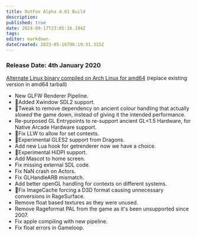 ```yaml
---
title: OutFox Alpha 4.01 Build
description: 
published: true
date: 2024-09-17T23:05:16.194Z
tags: 
editor: markdown
dateCreated: 2023-05-16T06:19:31.315Z
---
```


### Release Date: 4th January 2020

[Alternate Linux binary compiled on Arch Linux for amd64](https://objects-us-east-1.dream.io/outfox/Linux/StepMania-Outfox-Alpha-4.1-arch-binary-amd64-2020-01-07.tar) (replace existing version in amd64 tarball)

*   New GLFW Renderer Pipeline.
*   🐉Added Xwindow SDL2 support.
*   🐉Tweak to remove dependency on ancient colour handling that actually _slowed_ the game down, instead of giving it the intended performance.
*   Re-purposed GL Entrypoints to re-support ancient GL<1.5 Hardware, for Native Arcade Hardware support.
*   🐉Fix LLW to allow for set contexts.
*   🐉Experimental GLES2 support from Dragons.
*   Add new Lua hook for getrenderer now we have a choice.
*   🐉Experimental HiDPI support.
*   Add Mascot to home screen.
*   Fix missing external SDL code.
*   Fix NaN crash on Actors.
*   Fix GLHandleARB mismatch.
*   Add better openGL handling for contexts on different systems.
*   🐉Fix ImageCache forcing a D3D format causing unnecessary conversions in RageSurface.
*   Remove float based textures as they were unused.
*   Remove Rageformat PAL from the game as it's been unsupported since 2007.
*   Fix apple compiling with new pipeline.
*   Fix float errors in Gameloop.